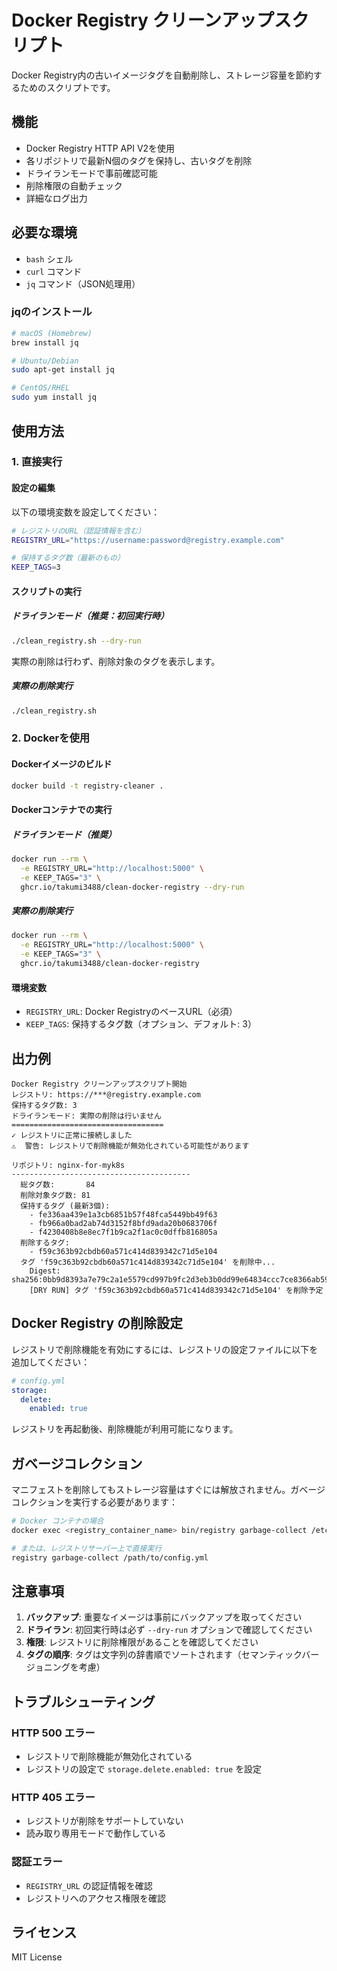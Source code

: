 # Docker Registry クリーンアップスクリプト

Docker Registry内の古いイメージタグを自動削除し、ストレージ容量を節約するためのスクリプトです。

## 機能

- Docker Registry HTTP API V2を使用
- 各リポジトリで最新N個のタグを保持し、古いタグを削除
- ドライランモードで事前確認可能
- 削除権限の自動チェック
- 詳細なログ出力

## 必要な環境

- `bash` シェル
- `curl` コマンド
- `jq` コマンド（JSON処理用）

### jqのインストール

```bash
# macOS (Homebrew)
brew install jq

# Ubuntu/Debian
sudo apt-get install jq

# CentOS/RHEL
sudo yum install jq
```

## 使用方法

### 1. 直接実行

#### 設定の編集

以下の環境変数を設定してください：

```bash
# レジストリのURL（認証情報を含む）
REGISTRY_URL="https://username:password@registry.example.com"

# 保持するタグ数（最新のもの）
KEEP_TAGS=3
```

#### スクリプトの実行

##### ドライランモード（推奨：初回実行時）

```bash
./clean_registry.sh --dry-run
```

実際の削除は行わず、削除対象のタグを表示します。

##### 実際の削除実行

```bash
./clean_registry.sh
```

### 2. Dockerを使用

#### Dockerイメージのビルド

```bash
docker build -t registry-cleaner .
```

#### Dockerコンテナでの実行

##### ドライランモード（推奨）

```bash
docker run --rm \
  -e REGISTRY_URL="http://localhost:5000" \
  -e KEEP_TAGS="3" \
  ghcr.io/takumi3488/clean-docker-registry --dry-run
```

##### 実際の削除実行

```bash
docker run --rm \
  -e REGISTRY_URL="http://localhost:5000" \
  -e KEEP_TAGS="3" \
  ghcr.io/takumi3488/clean-docker-registry
```

#### 環境変数

- `REGISTRY_URL`: Docker RegistryのベースURL（必須）
- `KEEP_TAGS`: 保持するタグ数（オプション、デフォルト: 3）

## 出力例

```
Docker Registry クリーンアップスクリプト開始
レジストリ: https://***@registry.example.com
保持するタグ数: 3
ドライランモード: 実際の削除は行いません
==================================
✓ レジストリに正常に接続しました
⚠️  警告: レジストリで削除機能が無効化されている可能性があります

リポジトリ: nginx-for-myk8s
----------------------------------------
  総タグ数:       84
  削除対象タグ数: 81
  保持するタグ (最新3個):
    - fe336aa439e1a3cb6851b57f48fca5449bb49f63
    - fb966a0bad2ab74d3152f8bfd9ada20b0683706f
    - f4230408b8e8ec7f1b9ca2f1ac0c0dffb816805a
  削除するタグ:
    - f59c363b92cbdb60a571c414d839342c71d5e104
  タグ 'f59c363b92cbdb60a571c414d839342c71d5e104' を削除中...
    Digest: sha256:0bb9d8393a7e79c2a1e5579cd997b9fc2d3eb3b0dd99e64834ccc7ce8366ab59
    [DRY RUN] タグ 'f59c363b92cbdb60a571c414d839342c71d5e104' を削除予定
```

## Docker Registry の削除設定

レジストリで削除機能を有効にするには、レジストリの設定ファイルに以下を追加してください：

```yaml
# config.yml
storage:
  delete:
    enabled: true
```

レジストリを再起動後、削除機能が利用可能になります。

## ガベージコレクション

マニフェストを削除してもストレージ容量はすぐには解放されません。ガベージコレクションを実行する必要があります：

```bash
# Docker コンテナの場合
docker exec <registry_container_name> bin/registry garbage-collect /etc/docker/registry/config.yml

# または、レジストリサーバー上で直接実行
registry garbage-collect /path/to/config.yml
```

## 注意事項

1. **バックアップ**: 重要なイメージは事前にバックアップを取ってください
2. **ドライラン**: 初回実行時は必ず `--dry-run` オプションで確認してください
3. **権限**: レジストリに削除権限があることを確認してください
4. **タグの順序**: タグは文字列の辞書順でソートされます（セマンティックバージョニングを考慮）

## トラブルシューティング

### HTTP 500 エラー
- レジストリで削除機能が無効化されている
- レジストリの設定で `storage.delete.enabled: true` を設定

### HTTP 405 エラー
- レジストリが削除をサポートしていない
- 読み取り専用モードで動作している

### 認証エラー
- `REGISTRY_URL` の認証情報を確認
- レジストリへのアクセス権限を確認

## ライセンス

MIT License
